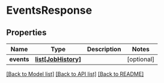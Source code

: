 # EventsResponse

## Properties
Name | Type | Description | Notes
------------ | ------------- | ------------- | -------------
**events** | [**list[JobHistory]**](JobHistory.md) |  | [optional] 

[[Back to Model list]](../README.md#documentation-for-models) [[Back to API list]](../README.md#documentation-for-api-endpoints) [[Back to README]](../README.md)

